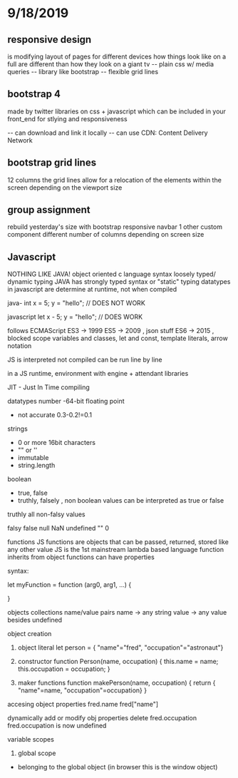 # 9/18/2019

## responsive design

is modifying layout of pages for different devices
how things look like on a full are different than
how they look on a giant tv
-- plain css w/ media queries
-- library like bootstrap
-- flexible grid lines

## bootstrap 4

made by twitter
libraries on css + javascript which can be included
in your front_end for stlying and responsiveness

-- can download and link it locally
-- can use CDN: Content Delivery Network

## bootstrap grid lines

12 columns
the grid lines allow for a relocation of the elements
within the screen depending on the viewport size

## group assignment

rebuild yesterday's size with bootstrap
responsive navbar
1 other custom component
different number of columns depending on screen size

## Javascript

NOTHING LIKE JAVA!
object oriented
c language syntax
loosely typed/ dynamic typing
JAVA has strongly typed syntax or "static" typing
datatypes in javascript are determine at runtime, not when compiled

java-
int x = 5;
y = "hello"; // DOES NOT WORK

javascript
let x - 5;
y = "hello"; // DOES WORK

follows ECMAScript
ES3 -> 1999
ES5 -> 2009 , json stuff
ES6 -> 2015 , blocked scope variables and classes, let and const, template literals, arrow notation

JS is interpreted not compiled
can be run line by line

in a JS runtime, environment with engine + attendant libraries

JIT - Just In Time compiling

datatypes
number
-64-bit floating point
- not accurate 0.3-0.2!=0.1

strings
- 0 or more 16bit characters
- "" or ''
- immutable
- string.length

boolean
- true, false
- truthly, falsely , non boolean values can be interpreted as true or false

truthly
all non-falsy values

falsy
false
null
NaN
undefined
""
0

functions
JS functions are objects that can be passed, returned, stored like any other value
JS is the 1st mainstream lambda based language
function inherits from object
functions can have properties

syntax:

let myFunction = function (arg0, arg1, ...) {

}

objects
collections name/value pairs
name -> any string
value -> any value besides undefined

object creation

1) object literal
let person = { "name"="fred", "occupation"="astronaut"}

2) constructor
function Person(name, occupation) {
    this.name = name;
    this.occupation = occupation;
}

3) maker functions
function makePerson(name, occupation) {
    return { "name"=name, "occupation"=occupation}
}

accesing object properties
fred.name
fred["name"]

dynamically add or modify obj properties
delete fred.occupation
fred.occupation is now undefined

variable scopes
1. global scope
- belonging to the global object (in browser this is the window object)

